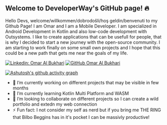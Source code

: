 ## Welcome to DeveloperWay's GitHub page! 🔥

Hello Devs, welcome/willkommen/dobrodošli/hoş geldin/benvenuti to my Github Page! 
I am Omar and I am a Mobile Developer. I am specialized in Android Development in Kotlin and also low-code development with Outsystems.
I like to create applications that can be usefull for people, that is why I decided to start a new journey with the open-source community.
I am starting to work finally on some small own projects and I hope that this could be a new path that gets me near the goals of my life.

[![Linkedin: Omar Al Bukhari](https://img.shields.io/badge/-Omar-blue?style=flat-square&logo=Linkedin&logoColor=white&link=https://www.linkedin.com/in/omar-al-bukhari-01776b111/)](https://www.linkedin.com/in/omar-al-bukhari-01776b111/)
[![GitHub Omar Al Bukhari](https://img.shields.io/github/followers/Fedoms?label=follow&style=social)](https://github.com/Fedoms)

[![Ashutosh's github activity graph](https://github-readme-activity-graph.cyclic.app/graph?username=Fedoms&theme=github-compact)](https://github.com/ashutosh00710/github-readme-activity-graph)


- 🔭 I’m currently working on different projects that may be visible in few months
- 🌱 I’m currently learning Kotlin Multi Platform and WASM
- 👯 I’m looking to collaborate on different projects so I can create a wild portfolio and extedn my web connection
- ⚡ Fun fact: I not consider my self as nerd but if you bring me THE RING that Bilbo Beggins has in it's pocket I can be massivly productive! 




